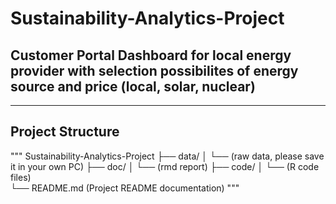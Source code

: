 # Sustainability-Analytics-Project
Customer Portal Dashboard for local energy provider with selection possibilites of energy source and price (local, solar, nuclear) 
---

---
## Project Structure
"""
Sustainability-Analytics-Project
├── data/
│   └──       (raw data, please save it in your own PC)
├── doc/
│   └──                            (rmd report)
├── code/
│   └──                             (R code files)  
└── README.md                       (Project README documentation)
"""
